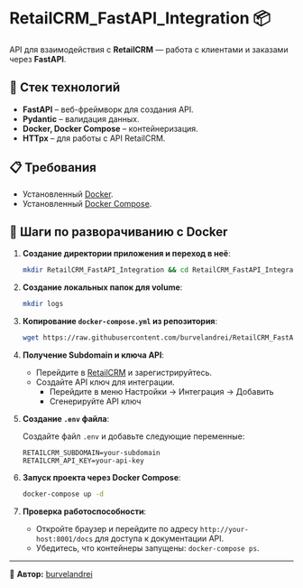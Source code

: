 # RetailCRM_FastAPI_Integration 📦

API для взаимодействия с **RetailCRM** — работа с клиентами и заказами через **FastAPI**.
## 🔧 Стек технологий

- **FastAPI** – веб-фреймворк для создания API.
- **Pydantic** – валидация данных.
- **Docker, Docker Compose** – контейнеризация.
- **HTTpx** – для работы с API RetailCRM.

## 📋 Требования
- Установленный [Docker](https://www.docker.com/get-started).
- Установленный [Docker Compose](https://docs.docker.com/compose/install/).

## 🚀 Шаги по разворачиванию с Docker

1. **Создание директории приложения и переход в неё**:

   ```bash
   mkdir RetailCRM_FastAPI_Integration && cd RetailCRM_FastAPI_Integration
   ```

2. **Создание локальных папок для volume**:

   ```bash
   mkdir logs
   ```

3. **Копирование `docker-compose.yml` из репозитория**:

   ```bash
   wget https://raw.githubusercontent.com/burvelandrei/RetailCRM_FastAPI_Integration/main/docker-compose.yml
   ```

4. **Получение Subdomain и ключа API**:

   - Перейдите в [RetailCRM](https://www.retailcrm.ru/) и зарегистрируйтесь.
   - Создайте API ключ для интеграции.
      - Перейдите в меню Настройки → Интеграция → Добавить
      - Сгенерируйте API ключ

5. **Создание `.env` файла**:

    Создайте файл `.env` и добавьте следующие переменные:
    
    ```env
    RETAILCRM_SUBDOMAIN=your-subdomain
    RETAILCRM_API_KEY=your-api-key
    ```


6. **Запуск проекта через Docker Compose**:

   ```bash
   docker-compose up -d
   ```
7. **Проверка работоспособности**:
   - Откройте браузер и перейдите по адресу `http://your-host:8001/docs` для доступа к документации API.
   - Убедитесь, что контейнеры запущены: `docker-compose ps`.
---

📌 **Автор:** [burvelandrei](https://github.com/burvelandrei)
